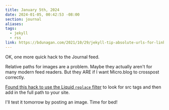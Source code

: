 ```yaml
---
title: January 5th, 2024
date: 2024-01-05, 00:42:53 -08:00
section: journal
aliases: 
tags:
  - jekyll
  - rss
link: https://bdunagan.com/2021/10/29/jekyll-tip-absolute-urls-for-links-and-images-in-rss-feed/
---
```

OK, one more quick hack to the Journal feed.

Relative paths for images are a problem. Maybe they actually aren't for many modern feed readers. But they ARE if I want Micro.blog to crosspost correctly.

[Found this hack to use the Liquid `replace` filter](https://bdunagan.com/2021/10/29/jekyll-tip-absolute-urls-for-links-and-images-in-rss-feed/) to look for src tags and then add in the full path to your site.

I'll test it tomorrow by posting an image. Time for bed!